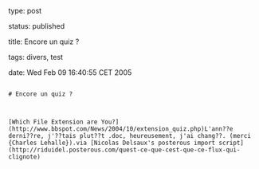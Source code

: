 type: post
status: published
title: Encore un quiz ?
tags: divers, test
date: Wed Feb 09 16:40:55 CET 2005
~~~~~~
# Encore un quiz ?

[Which File Extension are You?](http://www.bbspot.com/News/2004/10/extension_quiz.php)L'ann??e derni??re, j'??tais plut??t .doc, heureusement, j'ai chang??. (merci {Charles Lehalle}).via [Nicolas Delsaux's posterous import script](http://riduidel.posterous.com/quest-ce-que-cest-que-ce-flux-qui-clignote)